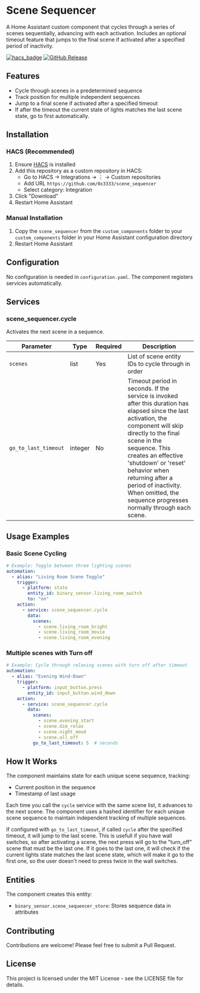 # Scene Sequencer

A Home Assistant custom component that cycles through a series of scenes sequentially, advancing with each activation. Includes an optional timeout feature that jumps to the final scene if activated after a specified period of inactivity.

[![hacs_badge](https://img.shields.io/badge/HACS-Custom-orange.svg)](https://github.com/custom-components/hacs)
[![GitHub Release](https://img.shields.io/github/release/0x3333/scene_sequencer.svg)](https://github.com/0x3333/scene_sequencer/releases)

## Features

- Cycle through scenes in a predetermined sequence
- Track position for multiple independent sequences
- Jump to a final scene if activated after a specified timeout
- If after the timeout the current state of lights matches the last scene state, go to first automatically.

## Installation

### HACS (Recommended)

1. Ensure [HACS](https://hacs.xyz/) is installed
2. Add this repository as a custom repository in HACS:
   - Go to HACS → Integrations → ⋮ → Custom repositories
   - Add URL `https://github.com/0x3333/scene_sequencer`
   - Select category: Integration
3. Click "Download"
4. Restart Home Assistant

### Manual Installation

1. Copy the `scene_sequencer` from the `custom_components` folder to your `custom_components` folder in your 
Home Assistant configuration directory
2. Restart Home Assistant

## Configuration

No configuration is needed in `configuration.yaml`. The component registers services automatically.

## Services

### scene_sequencer.cycle

Activates the next scene in a sequence.

| Parameter | Type | Required | Description |
| --------- | ---- | -------- | ----------- |
| `scenes` | list | Yes | List of scene entity IDs to cycle through in order |
| `go_to_last_timeout` | integer | No | Timeout period in seconds. If the service is invoked after this duration has elapsed since the last activation, the component will skip directly to the final scene in the sequence. This creates an effective 'shutdown' or 'reset' behavior when returning after a period of inactivity. When omitted, the sequence progresses normally through each scene. |

## Usage Examples

### Basic Scene Cycling

```yaml
# Example: Toggle between three lighting scenes
automation:
  - alias: "Living Room Scene Toggle"
    trigger:
      - platform: state
        entity_id: binary_sensor.living_room_switch
        to: "on"
    action:
      - service: scene_sequencer.cycle
        data:
          scenes:
            - scene.living_room_bright
            - scene.living_room_movie
            - scene.living_room_evening
```

### Multiple scenes with Turn off

```yaml
# Example: Cycle through relaxing scenes with turn off after timeout
automation:
  - alias: "Evening Wind-Down"
    trigger:
      - platform: input_button.press
        entity_id: input_button.wind_down
    action:
      - service: scene_sequencer.cycle
        data:
          scenes:
            - scene.evening_start
            - scene.dim_relax
            - scene.night_mood
            - scene.all_off
          go_to_last_timeout: 5  # seconds
```

## How It Works

The component maintains state for each unique scene sequence, tracking:
- Current position in the sequence
- Timestamp of last usage

Each time you call the `cycle` service with the same scene list, it advances to the next scene. The component uses a hashed identifier for each unique scene sequence to maintain independent tracking of multiple sequences.

If configured with `go_to_last_timeout`, if called `cycle` after the specified timeout, it will jump to the last scene. This is usefull if you have wall switches, so after activating a scene, the next press will go to the "turn_off" scene that must be the last one. If it goes to the last one, it will check if the current lights state matches the last scene state, which will make it go to the first one, so the user doesn't need to press twice in the wall switches.

## Entities

The component creates this entity:

- `binary_sensor.scene_sequencer_store`: Stores sequence data in attributes

## Contributing

Contributions are welcome! Please feel free to submit a Pull Request.

## License

This project is licensed under the MIT License - see the LICENSE file for details.